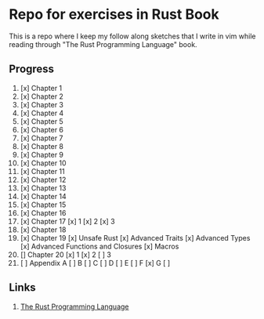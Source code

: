 # Repo for exercises in Rust Book

This is a repo where I keep my follow along sketches that I write in vim while reading through "The Rust Programming Language" book.

## Progress

1. [x] Chapter 1
1. [x] Chapter 2
1. [x] Chapter 3
1. [x] Chapter 4
1. [x] Chapter 5
1. [x] Chapter 6
1. [x] Chapter 7
1. [x] Chapter 8
1. [x] Chapter 9
1. [x] Chapter 10
1. [x] Chapter 11
1. [x] Chapter 12
1. [x] Chapter 13
1. [x] Chapter 14
1. [x] Chapter 15
1. [x] Chapter 16
1. [x] Chapter 17
    [x] 1
    [x] 2
    [x] 3
1. [x] Chapter 18
1. [x] Chapter 19
    [x] Unsafe Rust
    [x] Advanced Traits
    [x] Advanced Types
    [x] Advanced Functions and Closures
    [x] Macros
1. [\] Chapter 20
    [x] 1
    [x] 2
    [ ] 3
1. [ ] Appendix
    A [ ]
    B [ ]
    C [ ]
    D [ ]
    E [ ]
    F [x]
    G [ ]


## Links

1. [The Rust Programming Language](https://doc.rust-lang.org/book)
